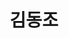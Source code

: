 ---
layout: hubs
key: Q7336146
title: 김동조
name: 김동조
image: 
description: 대한민국의 정치인
score: 0.020878558191014005
degree: 5
---